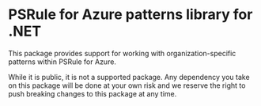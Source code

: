 # PSRule for Azure patterns library for .NET

This package provides support for working with organization-specific patterns within PSRule for Azure.

While it is public, it is not a supported package.
Any dependency you take on this package will be done at your own risk and we reserve the right to push breaking changes to this package at any time.
